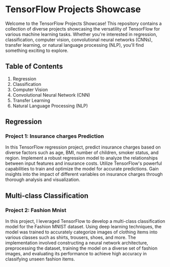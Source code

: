# TensorFlow Projects Showcase

Welcome to the TensorFlow Projects Showcase! This repository contains a collection of diverse projects showcasing the versatility of TensorFlow for various machine learning tasks. Whether you're interested in regression, classification, computer vision, convolutional neural networks (CNNs), transfer learning, or natural language processing (NLP), you'll find something exciting to explore.

## Table of Contents

1.	Regression
2.	Classification
3.	Computer Vision
4.	Convolutional Neural Network (CNN)
5.	Transfer Learning
6.	Natural Language Processing (NLP)

## Regression
### Project 1: Insurance charges Prediction

In this TensorFlow regression project, predict insurance charges based on diverse factors such as age, BMI, number of children, smoker status, and region. Implement a robust regression model to analyze the relationships between input features and insurance costs. Utilize TensorFlow's powerful capabilities to train and optimize the model for accurate predictions. Gain insights into the impact of different variables on insurance charges through thorough analysis and visualization.

## Multi-class Classification
### Project 2: Fashion Mnist 

In this project, I leveraged TensorFlow to develop a multi-class classification model for the Fashion MNIST dataset. Using deep learning techniques, the model was trained to accurately categorize images of clothing items into various classes such as shirts, trousers, shoes, and more. The implementation involved constructing a neural network architecture, preprocessing the dataset, training the model on a diverse set of fashion images, and evaluating its performance to achieve high accuracy in classifying unseen fashion items. 

